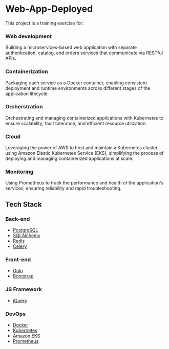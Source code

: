 # Web-App-Deployed
This project is a training exercise for:

### Web development
Building a microservices-based web application with separate authentication, catalog, and orders services that communicate via RESTful APIs.
### Containerization
Packaging each service as a Docker container, enabling consistent deployment and runtime environments across different stages of the application                       lifecycle.
### Orcherstration
Orchestrating and managing containerized applications with Kubernetes to ensure scalability, fault tolerance, and efficient resource utilization.
### Cloud
Leveraging the power of AWS to host and maintain a Kubernetes cluster using Amazon Elastic Kubernetes Service (EKS), simplifying the process of deploying and managing containerized                                 applications at scale.
### Monitoring
Using Prometheus to track the performance and health of the application's services, ensuring reliability and rapid troubleshooting.


## Tech Stack

### Back-end
- [PostgreSQL](https://www.postgresql.org/)
- [SQLAlchemy](https://github.com/sqlalchemy/sqlalchemy)
- [Redis](https://redis.io/)
- [Celery](https://github.com/celery/celery)

### Front-end
- [Gulp](https://gulpjs.com/)
- [Bootstrap](https://getbootstrap.com/)

### JS Framework
- [jQuery](https://jquery.com/)

### DevOps
- [Docker](https://www.docker.com/) 
- [Kubernetes](https://kubernetes.io/)
- [Amazon EKS](https://aws.amazon.com/eks/)
- [Prometheus](https://prometheus.io/)
